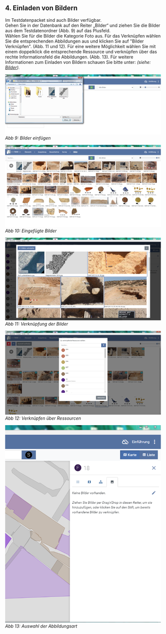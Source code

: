 ﻿## 4. Einladen von Bildern
Im Testdatenpacket sind auch Bilder verfügbar.\
Gehen Sie in der Datenbank auf den Reiter „Bilder“ und ziehen Sie die Bilder aus dem Testdatenordner (Abb. 9) auf das Plusfeld.\
Wählen Sie für die Bilder die Kategorie Foto aus. Für das Verknüpfen wählen Sie die entsprechenden Abbildungen aus und klicken Sie auf "Bilder Verknüpfen". (Abb. 11 und 12).
Für eine weitere Möglichkeit wählen Sie mit einem doppelklick die entsprechende Ressource und verknüpfen über das rechte Informationsfeld die Abbildungen. (Abb. 13).
Für weitere Informationen zum Einladen von Bildern schauen Sie bitte unter: *(siehe: [Bilder](../../manual/05._pictures)).*

![handbuch_working_with_pictures_01](images/handbuch_working_with_pictures_01.PNG)\
*Abb 9: Bilder einfügen*

![handbuch_working_with_pictures_02](images/handbuch_working_with_pictures_02.PNG)\
*Abb 10: Eingefügte Bilder*

![handbuch_working_with_pictures_03](images/handbuch_working_with_pictures_03.PNG)\
*Abb 11: Verknüpfung der Bilder*

![handbuch_working_with_pictures_04](images/handbuch_working_with_pictures_04.PNG)\
*Abb 12: Verknüpfen über Ressourcen*

![handbuch_working_with_pictures_05](images/handbuch_working_with_pictures_05.PNG)\
*Abb 13: Auswahl der Abbildungsart*